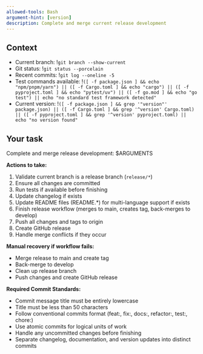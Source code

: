 ```yaml
---
allowed-tools: Bash
argument-hint: [version]
description: Complete and merge current release development
---
```


## Context

- Current branch: !`git branch --show-current`
- Git status: !`git status --porcelain`
- Recent commits: !`git log --oneline -5`
- Test commands available: !`([ -f package.json ] && echo "npm/pnpm/yarn") || ([ -f Cargo.toml ] && echo "cargo") || ([ -f pyproject.toml ] && echo "pytest/uv") || ([ -f go.mod ] && echo "go test") || echo "no standard test framework detected"`
- Current version: !`([ -f package.json ] && grep '"version"' package.json) || ([ -f Cargo.toml ] && grep '^version' Cargo.toml) || ([ -f pyproject.toml ] && grep '^version' pyproject.toml) || echo "no version found"`

## Your task

Complete and merge release development: $ARGUMENTS

**Actions to take:**
1. Validate current branch is a release branch (`release/*`)
2. Ensure all changes are committed
3. Run tests if available before finishing
4. Update changelog if exists
5. Update README files (README.*) for multi-language support if exists
6. Finish release workflow (merges to main, creates tag, back-merges to develop)
7. Push all changes and tags to origin
8. Create GitHub release
9. Handle merge conflicts if they occur

**Manual recovery if workflow fails:**
- Merge release to main and create tag
- Back-merge to develop
- Clean up release branch
- Push changes and create GitHub release

**Required Commit Standards:**
- Commit message title must be entirely lowercase
- Title must be less than 50 characters
- Follow conventional commits format (feat:, fix:, docs:, refactor:, test:, chore:)
- Use atomic commits for logical units of work
- Handle any uncommitted changes before finishing
- Separate changelog, documentation, and version updates into distinct commits
